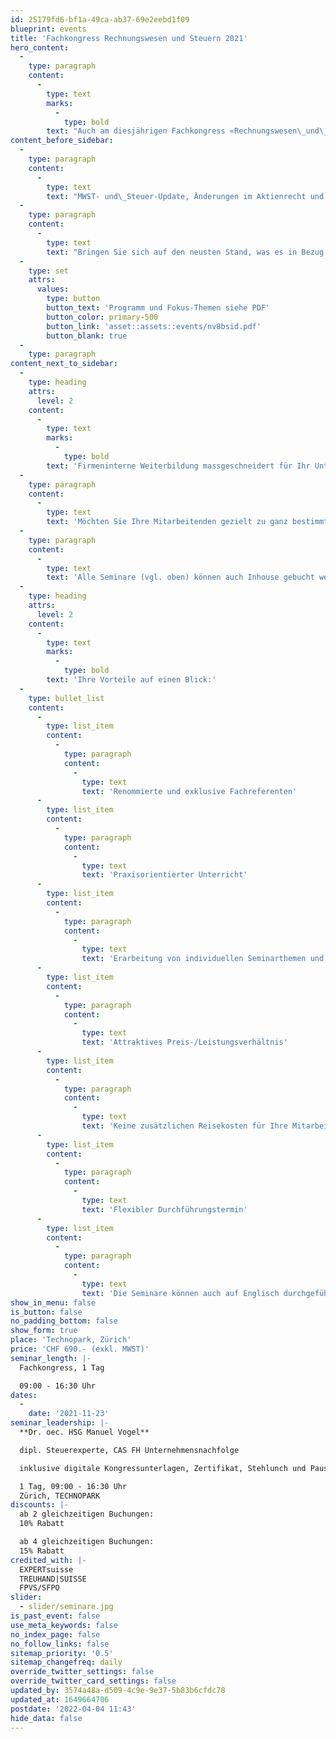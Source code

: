 ```yaml
---
id: 25179fd6-bf1a-49ca-ab37-69e2eebd1f09
blueprint: events
title: 'Fachkongress Rechnungswesen und Steuern 2021'
hero_content:
  -
    type: paragraph
    content:
      -
        type: text
        marks:
          -
            type: bold
        text: "Auch am diesjährigen Fachkongress «Rechnungswesen\_und\_Steuern\_2021» profitieren Sie wieder von exklusivem und hochkarätigem Know-how zum Schweizer Rechnungs- und Steuerwesen."
content_before_sidebar:
  -
    type: paragraph
    content:
      -
        type: text
        text: "MWST- und\_Steuer-Update, Änderungen im Aktienrecht und Erbrecht und Aktuelles aus der Buchhaltungspraxis."
  -
    type: paragraph
    content:
      -
        type: text
        text: "Bringen Sie sich auf den neusten Stand, was es in Bezug auf die Sozialversicherungen, im Steuerbereich und bei rechtlichen Reformen für Neuerungen gibt. Erfahren Sie zudem, welche\_Trends in den Rechnungslegungsstandards\_ erwartet werden und welche Überlegungen bei der Wahl des passenden Standards zentral sind. Profitieren Sie auch von Expertenwissen zur erfolgreichen Aufgleisung von Sanierungen und bringen Sie sich punkto\_Planung und zentrale Punkte für den Jahresabschluss\_2021\_auf den neuesten Stand."
  -
    type: set
    attrs:
      values:
        type: button
        button_text: 'Programm und Fokus-Themen siehe PDF'
        button_color: primary-500
        button_link: 'asset::assets::events/nv8bsid.pdf'
        button_blank: true
  -
    type: paragraph
content_next_to_sidebar:
  -
    type: heading
    attrs:
      level: 2
    content:
      -
        type: text
        marks:
          -
            type: bold
        text: 'Firmeninterne Weiterbildung massgeschneidert für Ihr Unternehmen'
  -
    type: paragraph
    content:
      -
        type: text
        text: 'Möchten Sie Ihre Mitarbeitenden gezielt zu ganz bestimmten Themen schulen? Dann ist a&o kreston ag Ihr kompetenter Partner. Profitieren Sie von unserem vielseitigen Angebot.'
  -
    type: paragraph
    content:
      -
        type: text
        text: 'Alle Seminare (vgl. oben) können auch Inhouse gebucht werden. Zuerst analysieren wir Ihre Wünsche und Anforderungen an das Seminar. Wir erarbeiten gemeinsam mit Ihnen die genauen Inhalts- und Themenschwerpunkte. Dabei gehen wir individuell auf Ihre Bedürfnisse ein. Im Vordergrund steht Ihr Praxis-Nutzen, damit Sie das Gelernte gleich am nächsten Tag anwenden können. Unsere Fachexperten verfügen über langjährige Erfahrung und vermitteln Ihnen wertvolle Praxis-Tipps und Lösungsansätze. Somit können Sie die alltäglichen Herausforderungen effizient und erfolgreich meistern.'
  -
    type: heading
    attrs:
      level: 2
    content:
      -
        type: text
        marks:
          -
            type: bold
        text: 'Ihre Vorteile auf einen Blick:'
  -
    type: bullet_list
    content:
      -
        type: list_item
        content:
          -
            type: paragraph
            content:
              -
                type: text
                text: 'Renommierte und exklusive Fachreferenten'
      -
        type: list_item
        content:
          -
            type: paragraph
            content:
              -
                type: text
                text: 'Praxisorientierter Unterricht'
      -
        type: list_item
        content:
          -
            type: paragraph
            content:
              -
                type: text
                text: 'Erarbeitung von individuellen Seminarthemen und –unterlagen'
      -
        type: list_item
        content:
          -
            type: paragraph
            content:
              -
                type: text
                text: 'Attraktives Preis-/Leistungsverhältnis'
      -
        type: list_item
        content:
          -
            type: paragraph
            content:
              -
                type: text
                text: 'Keine zusätzlichen Reisekosten für Ihre Mitarbeitenden'
      -
        type: list_item
        content:
          -
            type: paragraph
            content:
              -
                type: text
                text: 'Flexibler Durchführungstermin'
      -
        type: list_item
        content:
          -
            type: paragraph
            content:
              -
                type: text
                text: 'Die Seminare können auch auf Englisch durchgeführt werden'
show_in_menu: false
is_button: false
no_padding_bottom: false
show_form: true
place: 'Technopark, Zürich'
price: 'CHF 690.- (exkl. MWST)'
seminar_length: |-
  Fachkongress, 1 Tag

  09:00 - 16:30 Uhr
dates:
  -
    date: '2021-11-23'
seminar_leadership: |-
  **Dr. oec. HSG Manuel Vogel**

  dipl. Steuerexperte, CAS FH Unternehmensnachfolge

  inklusive digitale Kongressunterlagen, Zertifikat, Stehlunch und Pausenverpflegung.

  1 Tag, 09:00 - 16:30 Uhr
  Zürich, TECHNOPARK
discounts: |-
  ab 2 gleichzeitigen Buchungen: 
  10% Rabatt

  ab 4 gleichzeitigen Buchungen: 
  15% Rabatt
credited_with: |-
  EXPERTsuisse
  TREUHAND|SUISSE
  FPVS/SFPO
slider:
  - slider/seminare.jpg
is_past_event: false
use_meta_keywords: false
no_index_page: false
no_follow_links: false
sitemap_priority: '0.5'
sitemap_changefreq: daily
override_twitter_settings: false
override_twitter_card_settings: false
updated_by: 3574a48a-d509-4c9e-9e37-5b83b6cfdc78
updated_at: 1649664706
postdate: '2022-04-04 11:43'
hide_data: false
---
```

